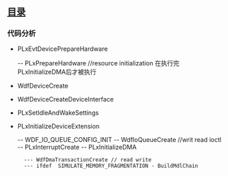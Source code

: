 # 
## [目录](README.md)

### 代码分析  

- PLxEvtDevicePrepareHardware

    -- PLxPrepareHardware //resource initialization  在执行完PLxInitializeDMA后才被执行  

- WdfDeviceCreate 
- WdfDeviceCreateDeviceInterface 
- PLxSetIdleAndWakeSettings 
- PLxInitializeDeviceExtension 

    -- WDF_IO_QUEUE_CONFIG_INIT 
    -- WdfIoQueueCreate //writ read ioctl  
    -- PLxInterruptCreate 
    -- PLxInitializeDMA 

        --- WdfDmaTransactionCreate // read write 
        --- ifdef  SIMULATE_MEMORY_FRAGMENTATION - BuildMdlChain 